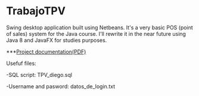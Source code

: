# TrabajoTPV
Swing desktop application built using Netbeans. It's a very basic POS (point of sales) system for the Java course. 
I'll rewrite it in the near future using Java 8 and JavaFX for studies purposes.

***[Project documentation(PDF)](Documentacion_Trabajo_TPV_Diego.pdf)

Usefuf files: 

-SQL script: TPV_diego.sql 

-Username and pasword: datos_de_login.txt


